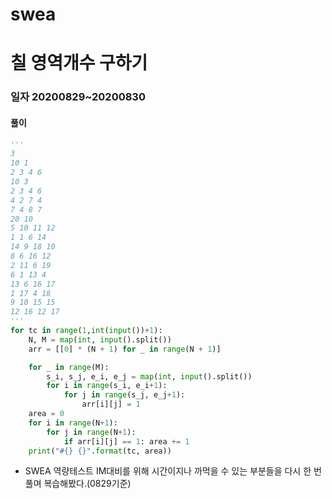 # swea

# 칠 영역개수 구하기

### 일자 20200829~20200830

#### 풀이

```python
'''
3
10 1
2 3 4 6
10 3
2 3 4 6
4 2 7 4
7 4 8 7
20 10
5 10 11 12
1 1 6 14
14 9 18 10
8 6 16 12
2 11 6 19
6 1 13 4
13 6 16 17
1 17 4 18
9 10 15 15
12 16 12 17
'''
for tc in range(1,int(input())+1):
    N, M = map(int, input().split())
    arr = [[0] * (N + 1) for _ in range(N + 1)]

    for _ in range(M):
        s_i, s_j, e_i, e_j = map(int, input().split())
        for i in range(s_i, e_i+1):
            for j in range(s_j, e_j+1):
                arr[i][j] = 1
    area = 0
    for i in range(N+1):
        for j in range(N+1):
            if arr[i][j] == 1: area += 1
    print("#{} {}".format(tc, area))

```

- SWEA 역량테스트 IM대비를 위해 시간이지나 까먹을 수 있는 부분들을  다시 한 번 풀며 복습해봤다.(0829기준)